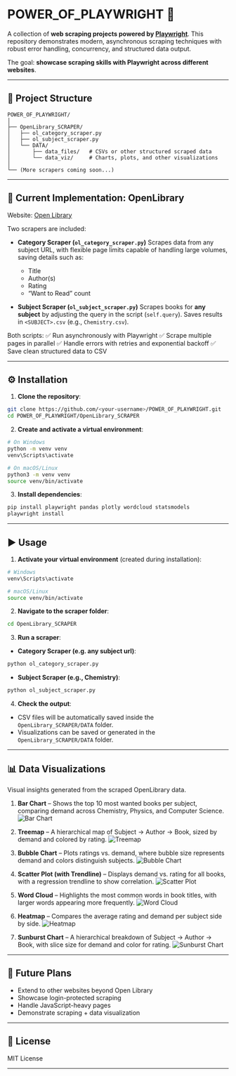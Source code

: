 # POWER\_OF\_PLAYWRIGHT 🚀

A collection of **web scraping projects powered by [Playwright](https://playwright.dev/)**.
This repository demonstrates modern, asynchronous scraping techniques with robust error handling, concurrency, and structured data output.

The goal: **showcase scraping skills with Playwright across different websites**.

---

## 📂 Project Structure

```
POWER_OF_PLAYWRIGHT/
│
├── OpenLibrary_SCRAPER/
│   ├── ol_category_scraper.py
│   ├── ol_subject_scraper.py
│   └── DATA/
│       ├── data_files/   # CSVs or other structured scraped data
│       └── data_viz/     # Charts, plots, and other visualizations
│
└── (More scrapers coming soon...)
```

---

## 🔎 Current Implementation: OpenLibrary

Website: [Open Library](https://openlibrary.org/)

Two scrapers are included:

* **Category Scraper (`ol_category_scraper.py`)**
  Scrapes data from any subject URL, with flexible page limits capable of handling large volumes, saving details such as:
  
  * Title
  * Author(s)
  * Rating
  * “Want to Read” count

* **Subject Scraper (`ol_subject_scraper.py`)**
  Scrapes books for **any subject** by adjusting the query in the script (`self.query`).
  Saves results in `<SUBJECT>.csv` (e.g., `Chemistry.csv`).

Both scripts:
✅ Run asynchronously with Playwright
✅ Scrape multiple pages in parallel
✅ Handle errors with retries and exponential backoff
✅ Save clean structured data to CSV

---

## ⚙️ Installation

1. **Clone the repository**:

```bash
git clone https://github.com/<your-username>/POWER_OF_PLAYWRIGHT.git
cd POWER_OF_PLAYWRIGHT/OpenLibrary_SCRAPER
```

2. **Create and activate a virtual environment**:

```bash
# On Windows
python -m venv venv
venv\Scripts\activate

# On macOS/Linux
python3 -m venv venv
source venv/bin/activate
```

3. **Install dependencies**:

```bash
pip install playwright pandas plotly wordcloud statsmodels
playwright install
```

---

## ▶️ Usage

1. **Activate your virtual environment** (created during installation):

```bash
# Windows
venv\Scripts\activate

# macOS/Linux
source venv/bin/activate
```

2. **Navigate to the scraper folder**:

```bash
cd OpenLibrary_SCRAPER
```

3. **Run a scraper**:

* **Category Scraper (e.g. any subject url)**:

```bash
python ol_category_scraper.py
```

* **Subject Scraper (e.g., Chemistry)**:

```bash
python ol_subject_scraper.py
```

4. **Check the output**:

* CSV files will be automatically saved inside the `OpenLibrary_SCRAPER/DATA` folder.
* Visualizations can be saved or generated in the `OpenLibrary_SCRAPER/DATA` folder.

---

## 📊 Data Visualizations

Visual insights generated from the scraped OpenLibrary data.

1. **Bar Chart** – Shows the top 10 most wanted books per subject, comparing demand across Chemistry, Physics, and Computer Science.
   ![Bar Chart](https://github.com/SHAIMOOM251283/POWER_OF_PLAYWRIGHT/blob/main/OpenLibrary_SCRAPER/DATA/data_viz/bar_chart.png)
   
2. **Treemap** – A hierarchical map of Subject → Author → Book, sized by demand and colored by rating.
   ![Treemap](https://github.com/SHAIMOOM251283/POWER_OF_PLAYWRIGHT/blob/main/OpenLibrary_SCRAPER/DATA/data_viz/treemap.png)

3. **Bubble Chart** – Plots ratings vs. demand, where bubble size represents demand and colors distinguish subjects.
   ![Bubble Chart](https://github.com/SHAIMOOM251283/POWER_OF_PLAYWRIGHT/blob/main/OpenLibrary_SCRAPER/DATA/data_viz/bubble_chart.png)

4. **Scatter Plot (with Trendline)** – Displays demand vs. rating for all books, with a regression trendline to show correlation.
   ![Scatter Plot](https://github.com/SHAIMOOM251283/POWER_OF_PLAYWRIGHT/blob/main/OpenLibrary_SCRAPER/DATA/data_viz/scatter_plot.png)

5. **Word Cloud** – Highlights the most common words in book titles, with larger words appearing more frequently.
   ![Word Cloud](https://github.com/SHAIMOOM251283/POWER_OF_PLAYWRIGHT/blob/main/OpenLibrary_SCRAPER/DATA/data_viz/wordcloud.png)

6. **Heatmap** – Compares the average rating and demand per subject side by side.
   ![Heatmap](https://github.com/SHAIMOOM251283/POWER_OF_PLAYWRIGHT/blob/main/OpenLibrary_SCRAPER/DATA/data_viz/heatmap.png)

7. **Sunburst Chart** – A hierarchical breakdown of Subject → Author → Book, with slice size for demand and color for rating.
   ![Sunburst Chart](https://github.com/SHAIMOOM251283/POWER_OF_PLAYWRIGHT/blob/main/OpenLibrary_SCRAPER/DATA/data_viz/sunburst_chart.png)

---

## 🔮 Future Plans

* Extend to other websites beyond Open Library
* Showcase login-protected scraping
* Handle JavaScript-heavy pages
* Demonstrate scraping + data visualization

---

## 📜 License

MIT License 

---